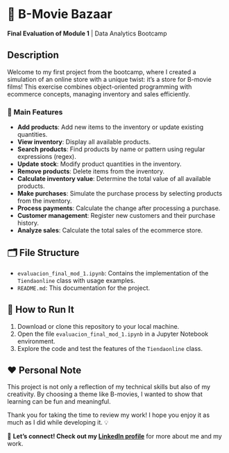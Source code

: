 # 🛒 B-Movie Bazaar  
**Final Evaluation of Module 1** | Data Analytics Bootcamp  

## Description  
Welcome to my first project from the bootcamp, where I created a simulation of an online store with a unique twist: it’s a store for B-movie films! This exercise combines object-oriented programming with ecommerce concepts, managing inventory and sales efficiently.

### 🎥 Main Features  
- **Add products**: Add new items to the inventory or update existing quantities.  
- **View inventory**: Display all available products.  
- **Search products**: Find products by name or pattern using regular expressions (regex).  
- **Update stock**: Modify product quantities in the inventory.  
- **Remove products**: Delete items from the inventory.  
- **Calculate inventory value**: Determine the total value of all available products.  
- **Make purchases**: Simulate the purchase process by selecting products from the inventory.  
- **Process payments**: Calculate the change after processing a purchase.  
- **Customer management**: Register new customers and their purchase history.  
- **Analyze sales**: Calculate the total sales of the ecommerce store.  

## 🗂️ File Structure  
- `evaluacion_final_mod_1.ipynb`: Contains the implementation of the `Tiendaonline` class with usage examples.  
- `README.md`: This documentation for the project.  

## 🚀 How to Run It  
1. Download or clone this repository to your local machine.  
2. Open the file `evaluacion_final_mod_1.ipynb` in a Jupyter Notebook environment.  
3. Explore the code and test the features of the `Tiendaonline` class.  

## ❤️ Personal Note  
This project is not only a reflection of my technical skills but also of my creativity. By choosing a theme like B-movies, I wanted to show that learning can be fun and meaningful.  

Thank you for taking the time to review my work! I hope you enjoy it as much as I did while developing it. 💡 

🌟 **Let’s connect! Check out my [LinkedIn profile](https://www.linkedin.com/in/yaiza-matesanz-aviles)** for more about me and my work.

